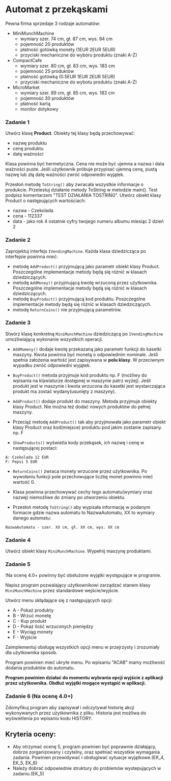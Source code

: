 # Automat z przekąskami
Pewna firma sprzedaje 3 rodzaje automatów:
- MiniMunchMachine
    - wymiary szer. 74 cm, gł. 87 cm, wys. 94 cm
    - pojemność 20 produktów
    - płatność gotówką monety (1EUR 2EUR 5EUR)
    - przyciski mechaniczne do wyboru produktu (znaki A-Z)
- CompactCafe
    - wymiary szer. 80 cm, gł. 83 cm, wys. 183 cm
    - pojemność 25 produktów
    - płatność gotówką (0.5EUR 1EUR 2EUR 5EUR)
    - przyciski mechaniczne do wybotu produktu (znaki A-Z)
- MicroMarket
    - wymiary szer. 89 cm, gł. 85 cm, wys. 183 cm
    - pojemność 30 produktów
    - płatność kartą
    - monitor dotykowy

### Zadanie 1
Utwórz klasę **Product**. Obiekty tej klasy będą przechowywać:
- nazwę produktu
- cenę produktu
- datę ważności

Klasa powinna być hermetyczna. Cena nie może być ujemna a nazwa i data ważności puste. Jeśli użytkownik próbuje przypisać ujemną cenę, pustą nazwę lub złą datę ważności zwróć odpowiedni wyjątek.

Przesłoń metodę `ToString()` aby zwracała wszystkie informacje o produkcie.
Przetestuj działanie metody ToString w metodzie main(). Test podpisz komentarzem "TEST DZIAŁANIA TOSTRING". Utwórz obiekt klasy Product o następujących wartościach:
- nazwa - Czekolada
- cena - 112337
- data - jako rok 4 ostatnie cyfry twojego numeru albumu miesiąc 2 dzień 2


### Zadanie 2

Zaprojektuj interfejs `IVendingMachine`.
Każda klasa dziedzicząca po interfejsie powinna mieć:
- metodę `AddProduct()` przyjmującą jako parametr obiekt klasy Product. Poszczególne implementacje metody będą się różnić w klasach dziedziczących.
- metodę `AddMoney()` przyjmującą kwotę wrzuconą przez użytkownika. Poszczególne implementacje metody będą się różnić w klasach dziedziczących.
- metodę `BuyProduct()` przyjmującą kod produktu. Poszczególne implementacje metody będą się różnić w klasach dziedziczących.
- metodę `ReturnCoins()` nie przyjmującą parametrów.


### Zadanie 3

Stwórz klasę konkretną `MiniMunchMachine` dziedziczącą po `IVendingMachine` umożliwiającą wykonanie wszystkich operacji.
- `AddMomeny()` dodaje kwotę przekazaną jako parametr funkcji do kasetki maszyny. Kwota powinna być monetą o odpowiednim nominale. Jeśli spełnia założenia wartość jest zapisywana w **polu klasy**. W przeciwnym wypadku zwróć odpowiedni wyjątek.

- `BuyProduct()` metoda przyjmuje kod produktu np. F (możliwy do wpisania na klawiaturze dostępnej w maszynie patrz wyżej). Jeśli produkt jest w maszynie i kwota wrzucona do kasetki jest wystarczająca produkt ma zostać wydany(usunięty z maszyny).

- `AddProduct()` dodaje produkt do maszyny. Metoda przyjmuje obiekty klasy Product. Nie można też dodać nowych produktów do pełnej maszyny.

- Przeciąż metodę `AddProduct()` tak aby przyjmowała jako parametr obiekt klasy Product oraz kod(miejsce) produktu pod jakim zostanie zapisany. np. F

- `ShowProducts()` wyświetla kody przekąsek, ich nazwę i cenę w następującej postaci:
```
A: Czekolada 12 EUR
F: Pepsi 5 EUR 
```

- `ReturnCoins()` zwraca monety wrzucone przez użytkownika. Po wywołaniu funkcji pole przechowujące liczbę monet powinno mieć wartość 0.

- Klasa powinna przechowywać cechy tego automatu(wymiary oraz nazwę) niemożliwe do zmiany po utworzeniu obiektu.

- Przesłoń metodę `ToString()` aby wypisała informację w podanym formacie gdzie nazwa automatu to NazwaAutomatu, XX to wymiary danego automatu:
```
NazwaAutomatu - szer. XX cm, gł. XX cm, wys. XX cm
```


### Zadanie 4

Utwórz obiekt klasy `MiniMunchMachine`. Wypełnij maszynę produktami.

### Zadanie 5 

!Na ocenę 4.0+ powinny być obsłużone wyjątki występujące w programie.

Napisz program pozwalający użytkownikowi zarządzać stanem klasy `MiniMunchMachine` przez standardowe wejście/wyjście.

Utwórz menu skłądające się z następujących opcji:
- A - Pokaż produkty
- B - Wrzuć monetę
- C - Kup produkt
- D - Pokaż ilość wrzuconych pieniędzy
- E - Wyciąg monety
- F - Wyjście

Zaimplementuj obsługę wszystkich opcji menu w przejrzysty i zrozumiały dla użytkownika sposób. 

Program powinien mieć ukryte menu. Po wpisaniu "ACAB" mamy możliwość dodania produktów do automatu. 

**Program powinien działać do momentu wybrania opcji wyjście z aplikacji przez użytkownika. Obdłuż wyjątki mogące wystąpić w aplikacji.**

### Zadanie 6 (Na ocenę 4.0+)
Zdomyfikuj program aby zapisywał i odczytywał  historię akcji wykonywanych przez użytkownika z pliku. Historia jest możliwa do wyświetlenia po wpisaniu kodu HISTORY. 

## Kryteria oceny:
- Aby otrzymać ocenę 5, program powinien być poprawnie działający, dobrze zorganizowany i czytelny, oraz spełniać wszystkie wymagania zadania. Powinien przewidywać i obsługiwać sytuacje wyjątkowe.(EK_4, EK_5, EK_6)
- Należy dobrać odpowiednie struktury do problemów wystepujących w zadaniu.(EK_5)






